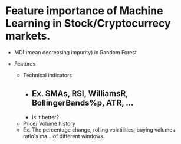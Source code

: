 # Feature importance of Machine Learning in Stock/Cryptocurrecy markets.

- MDI (mean decreasing impurity) in Random Forest
 
- Features
    - Technical indicators
        - Ex. SMAs, RSI, WilliamsR, BollingerBands%p, ATR, ... 
            - 
        - Is it better?
     - Price/ Volume history
  - Ex. The percentage change, rolling volatilities, buying volumes ratio's ma... of different windows.
 
